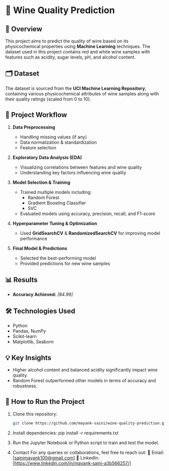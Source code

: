 # 🍷 Wine Quality Prediction  

## 📌 Overview  
This project aims to predict the quality of wine based on its physicochemical properties using **Machine Learning** techniques. The dataset used in this project contains red and white wine samples with features such as acidity, sugar levels, pH, and alcohol content.  

## 🗂 Dataset  
The dataset is sourced from the **UCI Machine Learning Repository**, containing various physicochemical attributes of wine samples along with their quality ratings (scaled from 0 to 10).  

## 🚀 Project Workflow  
1. **Data Preprocessing** 
   - Handling missing values (if any)  
   - Data normalization & standardization  
   - Feature selection  

2. **Exploratory Data Analysis (EDA)**  
   - Visualizing correlations between features and wine quality  
   - Understanding key factors influencing wine quality  

3. **Model Selection & Training**  
   - Trained multiple models including:  
     - Random Forest  
     - Gradient Boosting Classifier 
     - SVC  
   - Evaluated models using accuracy, precision, recall, and F1-score  

4. **Hyperparameter Tuning & Optimization**  
   - Used **GridSearchCV** & **RandomizedSearchCV** for improving model performance  

5. **Final Model & Predictions**  
   - Selected the best-performing model  
   - Provided predictions for new wine samples  

## 📊 Results    
- **Accuracy Achieved:** *[84.99]*  

## 🛠 Technologies Used  
- Python  
- Pandas, NumPy  
- Scikit-learn  
- Matplotlib, Seaborn  

## 💡 Key Insights  
- Higher alcohol content and balanced acidity significantly impact wine quality.  
- Random Forest outperformed other models in terms of accuracy and robustness.  

## 📌 How to Run the Project  
1. Clone this repository:  
   ```bash
   git clone https://github.com/mayank-saini/wine-quality-prediction.git
2. Install dependencies:
   pip install -r requirements.txt

3. Run the Jupyter Notebook or Python script to train and test the model.

4. Contact
For any queries or collaborations, feel free to reach out:
📧 Email: [sainimayank100@gmail.com]
🔗 LinkedIn: [https://www.linkedin.com/in/mayank-saini-a3b566257/]

